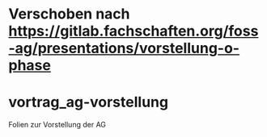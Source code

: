 # Verschoben nach https://gitlab.fachschaften.org/foss-ag/presentations/vorstellung-o-phase

# vortrag_ag-vorstellung
Folien zur Vorstellung der AG
